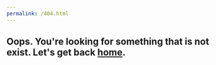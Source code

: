 ```yaml
---
permalink: /404.html
---
```


## Oops. You're looking for something that is not exist. Let's get back [home](https://handracs2007.github.io/).
